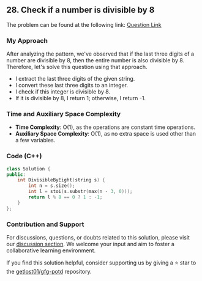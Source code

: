 ## 28. Check if a number is divisible by 8
The problem can be found at the following link: [Question Link](https://www.geeksforgeeks.org/problems/check-if-a-number-is-divisible-by-83957/1)

### My Approach
After analyzing the pattern, we've observed that if the last three digits of a number are divisible by 8, then the entire number is also divisible by 8. Therefore, let's solve this question using that approach.
- I extract the last three digits of the given string.
- I convert these last three digits to an integer.
- I check if this integer is divisible by 8.
- If it is divisible by 8, I return 1; otherwise, I return -1.

### Time and Auxiliary Space Complexity

- **Time Complexity**: O(1), as the operations are constant time operations.
- **Auxiliary Space Complexity**: O(1), as no extra space is used other than a few variables.

### Code (C++)
```cpp
class Solution {
public:
    int DivisibleByEight(string s) {
        int n = s.size();
        int l = stoi(s.substr(max(n - 3, 0)));
        return l % 8 == 0 ? 1 : -1;
    }
};
```

### Contribution and Support

For discussions, questions, or doubts related to this solution, please visit our [discussion section](https://github.com/getlost01/gfg-potd/discussions). We welcome your input and aim to foster a collaborative learning environment.

If you find this solution helpful, consider supporting us by giving a ⭐ star to the [getlost01/gfg-potd](https://github.com/getlost01/gfg-potd) repository.